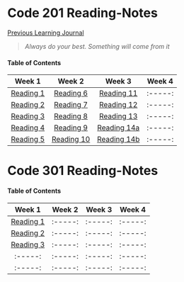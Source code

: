 # Code 201 Reading-Notes


[Previous Learning Journal](https://kozer2.github.io/Learning-Journal/)


> *Always do your best. Something will come from it*




#### Table of Contents


|Week 1                       |Week 2                      |Week 3                         | Week 4 | 
|:-----:                      |:-----:                     |:-----:                        |:-----: |
|[Reading 1](Reading-01.md)   |[Reading 6](Reading-06.md)  |[Reading 11](Reading-11.md)    |:-----: |
|[Reading 2](Reading-02.md)   |[Reading 7](Reading-07.md)  |[Reading 12](Reading-12.md)    |:-----: |
|[Reading 3](Reading-03.md)   |[Reading 8](Reading-08.md)  |[Reading 13](Reading-13.md)    |:-----: |
|[Reading 4](Reading-04.md)   |[Reading 9](Reading-09.md)  |[Reading 14a](Reading-14a.md)  |:-----: |
|[Reading 5](Reading-05.md)   |[Reading 10](Reading-10.md) |[Reading 14b](Reading-14b.md)  |:-----: |  
 
 
 
 
 
 
 # Code 301 Reading-Notes
 
 
 #### Table of Contents


|Week 1                       |Week 2    |Week 3    | Week 4 | 
|:-----:                      |:-----:   |:-----:   |:-----: |
|[Reading 1](Reading-301.md)  |:-----:   |:-----:   |:-----: |
|[Reading 2](Reading-302.md)  |:-----:   |:-----:   |:-----: |
|[Reading 3](Reading-303.md)  |:-----:   |:-----:   |:-----: |
|:-----:                      |:-----:   |:-----:   |:-----: |
|:-----:                      |:-----:   |:-----:   |:-----: |  
